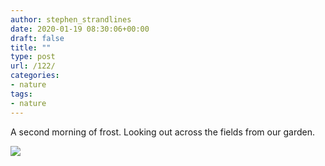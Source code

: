 ```yaml
---
author: stephen_strandlines
date: 2020-01-19 08:30:06+00:00
draft: false
title: ""
type: post
url: /122/
categories:
- nature
tags:
- nature
---
```


A second morning of frost. Looking out across the fields from our garden. 

![](https://www.strandlines.blog/uploads/2020/f8f2ea3216.jpg)

